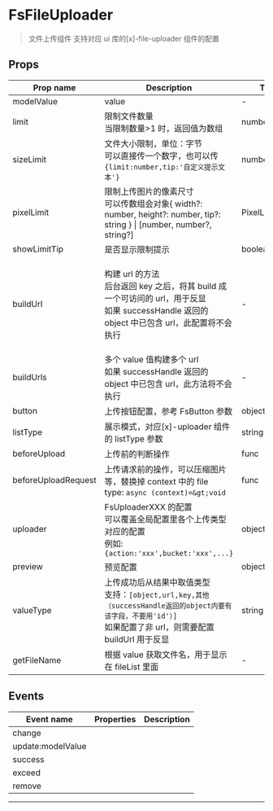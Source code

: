 # FsFileUploader

> 文件上传组件
> 支持对应 ui 库的[x]-file-uploader 组件的配置

## Props

| Prop name           | Description                                                                                                                                                          | Type           | Values | Default                                                                        |
| ------------------- | -------------------------------------------------------------------------------------------------------------------------------------------------------------------- | -------------- | ------ | ------------------------------------------------------------------------------ |
| modelValue          | value                                                                                                                                                                | -              | -      |                                                                                |
| limit               | 限制文件数量<br/>当限制数量&gt;1 时，返回值为数组                                                                                                                    | number         | -      |                                                                                |
| sizeLimit           | 文件大小限制，单位：字节<br/>可以直接传一个数字，也可以传 `{limit:number,tip:'自定义提示文本'}`                                                                      | number\|object | -      |                                                                                |
| pixelLimit          | 限制上传图片的像素尺寸<br/>可以传数组会对象{ width?: number, height?: number, tip?: string } \| [number, number?, string?]                                           | PixelLimit     | -      |                                                                                |
| showLimitTip        | 是否显示限制提示                                                                                                                                                     | boolean        | -      | true                                                                           |
| buildUrl            | 构建 url 的方法<br/>后台返回 key 之后，将其 build 成一个可访问的 url，用于反显<br/>如果 successHandle 返回的 object 中已包含 url，此配置将不会执行                   | -              | -      | function() {<br/> return (value: any) =&gt; {<br/> return value;<br/> };<br/>} |
| buildUrls           | 多个 value 值构建多个 url<br/>如果 successHandle 返回的 object 中已包含 url，此方法将不会执行                                                                        | -              | -      |                                                                                |
| button              | 上传按钮配置，参考 FsButton 参数                                                                                                                                     | object         | -      |                                                                                |
| listType            | 展示模式，对应[x]-uploader 组件的 listType 参数                                                                                                                      | string         | -      |                                                                                |
| beforeUpload        | 上传前的判断操作                                                                                                                                                     | func           | -      |                                                                                |
| beforeUploadRequest | 上传请求前的操作，可以压缩图片等，替换掉 context 中的 file<br/>type: `async (context)=&gt;void`                                                                      | func           | -      |                                                                                |
| uploader            | FsUploaderXXX 的配置<br/>可以覆盖全局配置里各个上传类型对应的配置<br/>例如: `{action:'xxx',bucket:'xxx',...}`                                                        | object         | -      |                                                                                |
| preview             | 预览配置                                                                                                                                                             | object         | -      |                                                                                |
| valueType           | 上传成功后从结果中取值类型<br/>支持：`[object,url,key,其他（successHandle返回的object内要有该字段，不要用'id'）]`<br/>如果配置了非 url，则需要配置 buildUrl 用于反显 | string         | -      | "url"                                                                          |
| getFileName         | 根据 value 获取文件名，用于显示在 fileList 里面                                                                                                                      | -              | -      |                                                                                |

## Events

| Event name        | Properties | Description |
| ----------------- | ---------- | ----------- |
| change            |            |
| update:modelValue |            |
| success           |            |
| exceed            |            |
| remove            |            |

---
